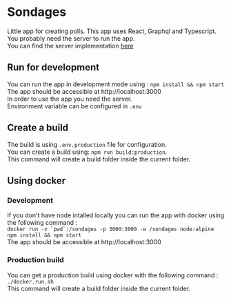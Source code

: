 # Sondages
Little app for creating polls. This app uses React, Graphql and Typescript. \
You probably need the server to run the app. \
You can find the server implementation [here](https://github.com/towaanu/sondages-server)

## Run for development
You can run the app in development mode using : `npm install && npm start` \
The app should be accessible at http://localhost:3000 \
In order to use the app you need the server. \
Environment variable can be configured in `.env`

## Create a build 
The build is using `.env.production` file for configuration. \
You can create a build using: `npm run build:production`. \
This command will create a build folder inside the current folder.

## Using docker

### Development
If you don't have node intalled locally you can run the app with docker using the following command : \
``docker run -v `pwd`:/sondages -p 3000:3000 -w /sondages node:alpine npm install && npm start`` \
The app should be accessible at http://localhost:3000

### Production build
You can get a production build using docker with the following command : \
`./docker.run.sh` \
This command will create a build folder inside the current folder.

